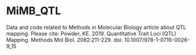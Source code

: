 # MiMB_QTL
Data and code related to Methods in Molecular Biology article about QTL mapping. 
Please cite: Powder, KE. 2019. Quantitative Trait Loci (QTL) Mapping. Methods Mol Biol. 2082:211-229. doi: 10.1007/978-1-0716-0026-9_15
